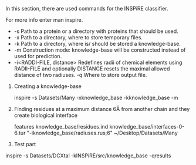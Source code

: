 In this section, there are used commands for the INSPiRE classifier.


For more info enter man inspire.

- -s<PATH-TO-PROTEIN>  Path  to  a  protein  or  a  directory  with  proteins  that  should  be used.
- -x<TEMP-DIR>  Path to a directory, where to store temporary files.
- -k<KNOWLEDGE-BASE> Path to a directory, where is/ should be stored a knowledge-base.
- -m Construction mode: knowledge-base will be constructed instead of used for prediction.
- -i<RADDI-FILE, distance> Redefines  radii  of  chemical  elements  using  RADII-FILE  and optionally DISTANCE resets the maximal
                          allowed distance of two radiuses.
-q<OUTPUT-PATH> Where  to  store  output file.
 

1. Creating a knowledge-base
   
   inspire -s Datasets/Many -xknowledge_base -kknowledge_base -m
   
2. Finding residues at a maximum distance 6Å from another chain and they create biological interface
  
   features knowledge_base/residues.ind knowledge_base/interfaces-0-6.tur "-iknowledge_base/radiuses.rus;6" ~/Desktop/Datasets/Many
  
3. Test part 
  
  inspire -s Datasets/DCXtal -kINSPiRE/src/knowledge_base -qresults
